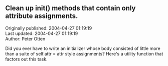 ## Clean up __init__() methods that contain only attribute assignments.  
Originally published: 2004-04-27 01:19:19  
Last updated: 2004-04-27 01:19:19  
Author: Peter Otten  
  
Did you ever have to write an initializer whose body consisted of little more than a suite of self.attr = attr style assignments? Here's a utility function that factors out this task.